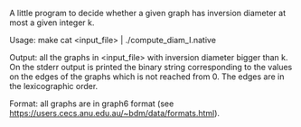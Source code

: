 A little program to decide whether a given graph has inversion diameter at most a given integer k.

Usage:
        make
        cat <input_file> | ./compute_diam_I.native <k>

Output: all the graphs in <input_file> with inversion diameter bigger than k. On the stderr output is printed the binary string corresponding to the values on the edges of the graphs which is not reached from 0. The edges are in the lexicographic order.

Format: all graphs are in graph6 format (see https://users.cecs.anu.edu.au/~bdm/data/formats.html).
